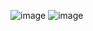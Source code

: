 ![image](https://github.com/user-attachments/assets/1a02a863-f725-43a6-920c-d09977413fac)
![image](https://github.com/user-attachments/assets/461f324e-bc23-4d53-8746-4d2b08cdcdb9)

